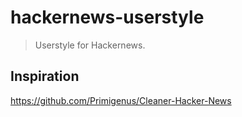 # hackernews-userstyle

> Userstyle for Hackernews.  

## Inspiration
https://github.com/Primigenus/Cleaner-Hacker-News
